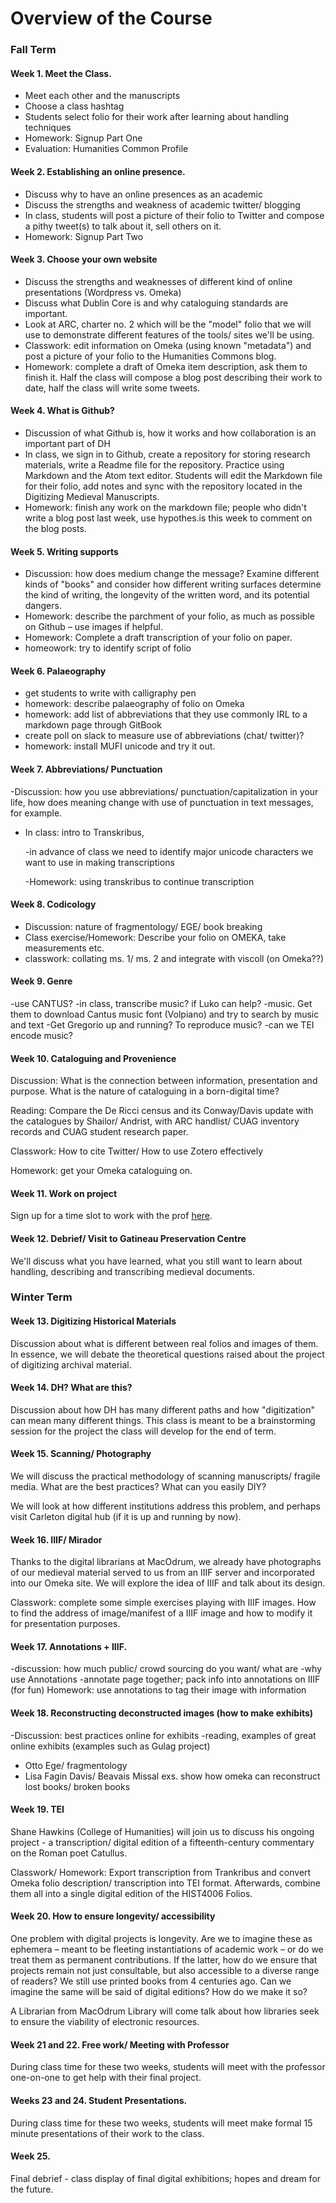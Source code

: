 # Overview of the Course

### Fall Term

#### Week 1. Meet the Class.

* Meet each other and the manuscripts
* Choose a class hashtag
* Students select folio for their work after learning about handling techniques
* Homework: Signup Part One
* Evaluation: Humanities Common Profile

#### Week 2. Establishing an online presence.

* Discuss why to have an online presences as an academic
* Discuss the strengths and weakness of academic twitter/ blogging
* In class, students will post a picture of their folio to Twitter and compose a pithy tweet\(s\) to talk about it, sell others on it.
* Homework: Signup Part Two

#### Week 3. Choose your own website

* Discuss the strengths and weaknesses of different kind of online presentations \(Wordpress vs. Omeka\)
* Discuss what Dublin Core is and why cataloguing standards are important.
* Look at ARC, charter no. 2 which will be the "model" folio that we will use to demonstrate different features of the tools/ sites we'll be using.
* Classwork: edit information on Omeka \(using known "metadata"\) and post a picture of your folio to the Humanities Commons blog.
* Homework: complete a draft of Omeka item description, ask them to finish it. Half the class will compose a blog post describing their work to date, half the class will write some tweets.

#### Week 4. What is Github?

* Discussion of what Github is, how it works and how collaboration is an important part of DH
* In class, we sign in to Github, create a repository for storing research materials, write a Readme file for the repository. Practice using Markdown and the Atom text editor. Students will edit the Markdown file for their folio, add notes and sync with the repository located in the Digitizing Medieval Manuscripts.
* Homework: finish any work on the markdown file; people who didn't write a blog post last week, use hypothes.is this week to comment on the blog posts.

#### Week 5. Writing supports

* Discussion: how does medium change the message? Examine different kinds of "books" and consider how different writing surfaces determine the kind of writing, the longevity of the written word, and its potential dangers. 
* Homework: describe the parchment of your folio, as much as possible on Github – use images if helpful. 
* Homework: Complete a draft transcription of your folio on paper. 
* homeowork: try to identify script of folio

#### Week 6. Palaeography

* get students to write with calligraphy pen
* homework: describe palaeography of folio on Omeka
* homework: add list of abbreviations that they use commonly IRL to a markdown page through GitBook
* create poll on slack to measure use of abbreviations \(chat/ twitter\)?
* homework: install MUFI unicode and try it out. 

#### Week 7. Abbreviations/ Punctuation

-Discussion: how you use abbreviations/ punctuation/capitalization in your life, how does meaning change with use of punctuation in text messages, for example.

* In class: intro to Transkribus,

  -in advance of class we need to identify major unicode characters we want to use in making transcriptions

  -Homework: using transkribus to continue transcription

#### Week 8. Codicology

* Discussion: nature of fragmentology/ EGE/ book breaking
* Class exercise/Homework: Describe your folio on OMEKA, take measurements etc.
* classwork: collating ms. 1/ ms. 2 and integrate with viscoll \(on Omeka??\)

#### Week 9. Genre

-use CANTUS? -in class, transcribe music? if Luko can help? -music. Get them to download Cantus music font \(Volpiano\) and try to search by music and text -Get Gregorio up and running? To reproduce music? -can we TEI encode music?

#### Week 10. Cataloguing and Provenience

Discussion: What is the connection between information, presentation and purpose. What is the nature of cataloguing in a born-digital time?

Reading: Compare the De Ricci census and its Conway/Davis update with the catalogues by Shailor/ Andrist, with ARC handlist/ CUAG inventory records and CUAG student research paper.

Classwork: How to cite Twitter/ How to use Zotero effectively

Homework: get your Omeka cataloguing on.

#### Week 11. Work on project

Sign up for a time slot to work with the prof [here](https://docs.google.com/spreadsheets/d/14oSGKS_gNJ7uYbqBN2tGQWXJZVYkq9BozylFISGrgrc/edit?usp=sharing). 

#### Week 12. Debrief/ Visit to Gatineau Preservation Centre

We'll discuss what you have learned, what you still want to learn about handling, describing and transcribing medieval documents. 

### Winter Term

#### Week 13. Digitizing Historical Materials

Discussion about what is different between real folios and images of them. In essence, we will debate the theoretical questions raised about the project of digitizing archival material.

#### Week 14. DH? What are this?

Discussion about how DH has many different paths and how "digitization" can mean many different things. This class is meant to be a brainstorming session for the project the class will develop for the end of term. 

#### Week 15. Scanning/ Photography

We will discuss the practical methodology of scanning manuscripts/ fragile media. What are the best practices? What can you easily DIY?

We will look at how different institutions address this problem, and perhaps visit Carleton digital hub \(if it is up and running by now\). 

#### Week 16. IIIF/ Mirador

Thanks to the digital librarians at MacOdrum, we already have photographs of our medieval material served to us from an IIIF server and incorporated into our Omeka site. We will explore the idea of IIIF and talk about its design.

 Classwork: complete some simple exercises playing with IIIF images. How to find the address of image/manifest of a IIIF image and how to modify it for presentation purposes.

#### Week 17. Annotations + IIIF.

-discussion: how much public/ crowd sourcing do you want/ what are -why use Annotations -annotate page together; pack info into annotations on IIIF \(for fun\) Homework: use annotations to tag their image with information

#### Week 18. Reconstructing deconstructed images \(how to make exhibits\)

-Discussion: best practices online for exhibits -reading, examples of great online exhibits \(examples such as Gulag project\)

* Otto Ege/ fragmentology
* Lisa Fagin Davis/ Beavais Missal exs. show how omeka can reconstruct lost books/ broken books

#### Week 19. TEI

Shane Hawkins \(College of Humanities\) will join us to discuss his ongoing project - a transcription/ digital edition of a fifteenth-century commentary on the Roman poet Catullus. 

Classwork/ Homework: Export transcription from Trankribus and convert Omeka folio description/ transcription into TEI format. Afterwards, combine them all into a single digital edition of the HIST4006 Folios.

#### Week 20. How to ensure longevity/ accessibility

One problem with digital projects is longevity. Are we to imagine these as ephemera – meant to be fleeting instantiations of academic work – or do we treat them as permanent contributions. If the latter, how do we ensure that projects remain not just consultable, but also accessible to a diverse range of readers? We still use printed books from 4 centuries ago. Can we imagine the same will be said of digital editions? How do we make it so?

A Librarian from MacOdrum Library will come talk about how libraries seek to ensure the viability of electronic resources. 

#### Week 21 and 22. Free work/ Meeting with Professor

During class time for these two weeks, students will meet with the professor one-on-one to get help with their final project.

#### Weeks 23 and 24. Student Presentations.

During class time for these two weeks, students will meet make formal 15 minute presentations of their work to the class.

#### Week 25.

Final debrief - class display of final digital exhibitions; hopes and dream for the future.

